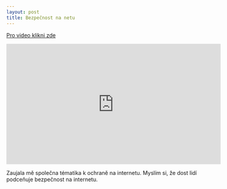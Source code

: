 ```yaml
---
layout: post
title: Bezpečnost na netu
---
```


<a href="https://www.youtube.com/watch?v=ogxG3zRaxTw">Pro video klikni zde</a>

<iframe width="560" height="315" src="https://www.youtube.com/watch?v=ogxG3zRaxTw" frameborder="0" allowfullscreen> </iframe>

Zaujala mě společna tématika k ochraně na internetu. Myslím si, že dost lidí podceňuje bezpečnost na internetu.
